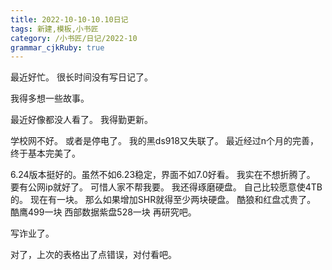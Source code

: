 ```yaml
---
title: 2022-10-10-10.10日记 
tags: 新建,模板,小书匠
category: /小书匠/日记/2022-10
grammar_cjkRuby: true
---
```



最近好忙。
很长时间没有写日记了。

我得多想一些故事。

最近好像都没人看了。
我得勤更新。

学校网不好。
或者是停电了。
我的黑ds918又失联了。
最近经过n个月的完善，终于基本完美了。

6.24版本挺好的。虽然不如6.23稳定，界面不如7.0好看。
我实在不想折腾了。
要有公网ip就好了。
可惜人家不帮我要。
我还得琢磨硬盘。
自己比较愿意使4TB的。
现在有一块。
那么如果增加SHR就得至少两块硬盘。
酷狼和红盘忒贵了。
酷鹰499一块
西部数据紫盘528一块
再研究吧。

写诈业了。

对了，上次的表格出了点错误，对付看吧。